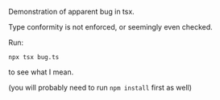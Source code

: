 Demonstration of apparent bug in tsx.

Type conformity is not enforced, or seemingly even checked.

Run:

`npx tsx bug.ts`

to see what I mean.

(you will probably need to run `npm install` first as well)